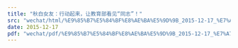 ```yaml
---
title: "秋白女友：行动起来，让教育部看见“同志”！"
src: "wechat/html/%E9%85%B7%E5%84%BF%E8%AE%BA%E5%9D%9B_2015-12-17_%E7%A7%8B%E7%99%BD%E5%A5%B3%E5%8F%8B%EF%BC%9A%E8%A1%8C%E5%8A%A8%E8%B5%B7%E6%9D%A5%EF%BC%8C%E8%AE%A9%E6%95%99%E8%82%B2%E9%83%A8%E7%9C%8B%E8%A7%81%E2%80%9C%E5%90%8C%E5%BF%97%E2%80%9D%EF%BC%81.html"
date: 2015-12-17
pdf: "wechat/pdf/%E9%85%B7%E5%84%BF%E8%AE%BA%E5%9D%9B_2015-12-17_%E7%A7%8B%E7%99%BD%E5%A5%B3%E5%8F%8B%EF%BC%9A%E8%A1%8C%E5%8A%A8%E8%B5%B7%E6%9D%A5%EF%BC%8C%E8%AE%A9%E6%95%99%E8%82%B2%E9%83%A8%E7%9C%8B%E8%A7%81%E2%80%9C%E5%90%8C%E5%BF%97%E2%80%9D%EF%BC%81.pdf"
---
```

